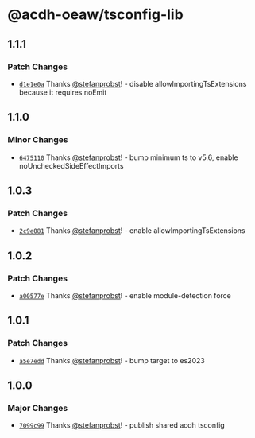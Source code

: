 # @acdh-oeaw/tsconfig-lib

## 1.1.1

### Patch Changes

- [`d1e1e0a`](https://github.com/acdh-oeaw/tsconfig/commit/d1e1e0a6df27b5d488245e1e1820f676e25dbb3a)
  Thanks [@stefanprobst](https://github.com/stefanprobst)! - disable allowImportingTsExtensions
  because it requires noEmit

## 1.1.0

### Minor Changes

- [`6475110`](https://github.com/acdh-oeaw/tsconfig/commit/6475110cb909ca07618c5bb471fece7889c53964)
  Thanks [@stefanprobst](https://github.com/stefanprobst)! - bump minimum ts to v5.6, enable
  noUncheckedSideEffectImports

## 1.0.3

### Patch Changes

- [`2c9e081`](https://github.com/acdh-oeaw/tsconfig/commit/2c9e081a26946ec331a63edc87de79f36db09bf3)
  Thanks [@stefanprobst](https://github.com/stefanprobst)! - enable allowImportingTsExtensions

## 1.0.2

### Patch Changes

- [`a00577e`](https://github.com/acdh-oeaw/tsconfig/commit/a00577e5c71d2295f2bcd7e72bc468d33ff8e3cc)
  Thanks [@stefanprobst](https://github.com/stefanprobst)! - enable module-detection force

## 1.0.1

### Patch Changes

- [`a5e7edd`](https://github.com/acdh-oeaw/tsconfig/commit/a5e7edd9e8f50d6865ce4e029f2f9a262fde4121)
  Thanks [@stefanprobst](https://github.com/stefanprobst)! - bump target to es2023

## 1.0.0

### Major Changes

- [`7099c99`](https://github.com/acdh-oeaw/tsconfig/commit/7099c9998a87d7cdded84d64dbe07a41b2d0f119)
  Thanks [@stefanprobst](https://github.com/stefanprobst)! - publish shared acdh tsconfig
